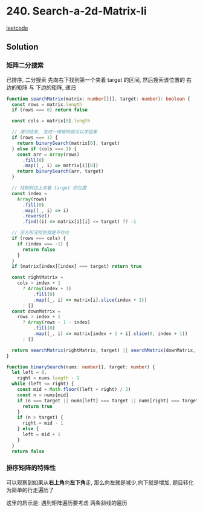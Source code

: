 # 240. Search-a-2d-Matrix-Ii

[leetcode](https://leetcode.cn/problems/search-a-2d-matrix-ii/)

## Solution

### 矩阵二分搜索

已排序, 二分搜索
先向右下找到第一个夹着 target 的区间,
然后搜索该位置的 右边的矩阵 与 下边的矩阵, 递归


```ts
function searchMatrix(matrix: number[][], target: number): boolean {
  const rows = matrix.length
  if (rows === 0) return false

  const cols = matrix[0].length

  // 递归结束, 变成一维矩阵就可以求结果
  if (rows === 1) {
    return binarySearch(matrix[0], target)
  } else if (cols === 1) {
    const arr = Array(rows)
      .fill(0)
      .map((_, i) => matrix[i][0])
    return binarySearch(arr, target)
  }

  // 找到斜边上夹着 target 的位置
  const index =
    Array(rows)
      .fill(0)
      .map((_, i) => i)
      .reverse()
      .find((i) => matrix[i][i] <= target) ?? -1

  // 正方形没找到就是不存在
  if (rows === cols) {
    if (index === -1) {
      return false
    }
  }
  if (matrix[index][index] === target) return true

  const rightMatrix =
    cols > index + 1
      ? Array(index + 1)
          .fill(0)
          .map((_, i) => matrix[i].slice(index + 1))
      : []
  const downMatrix =
    rows > index + 1
      ? Array(rows - 1 - index)
          .fill(0)
          .map((_, i) => matrix[index + 1 + i].slice(0, index + 1))
      : []

  return searchMatrix(rightMatrix, target) || searchMatrix(downMatrix, target)
}

function binarySearch(nums: number[], target: number) {
  let left = 0,
    right = nums.length - 1
  while (left <= right) {
    const mid = Math.floor((left + right) / 2)
    const n = nums[mid]
    if (n === target || nums[left] === target || nums[right] === target) {
      return true
    }
    if (n > target) {
      right = mid - 1
    } else {
      left = mid + 1
    }
  }
  return false

```

### 排序矩阵的特殊性

可以观察到如果从**右上角**向**左下角**走, 那么向左就是减少,向下就是增加, 题目转化为简单的行走遍历了

这里的启示是: 遇到矩阵遍历要考虑 两条斜线的遍历